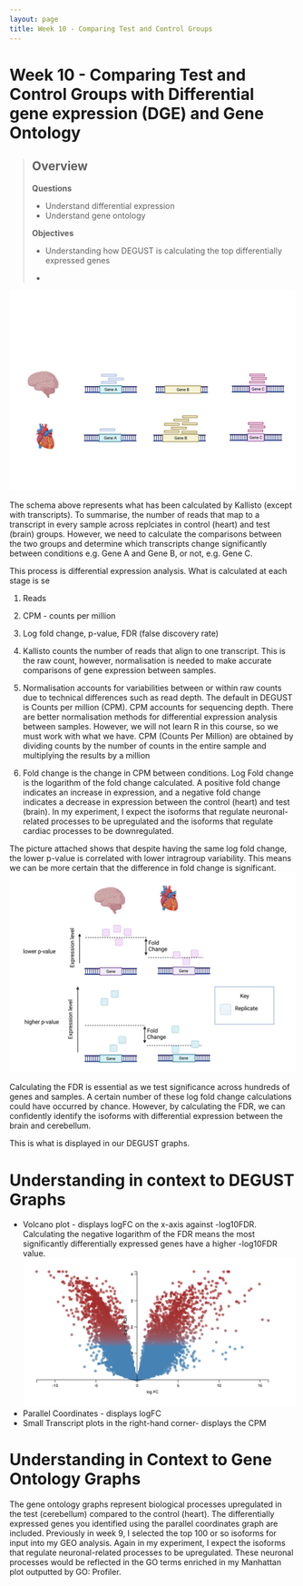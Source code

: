 ```yaml
---
layout: page
title: Week 10 - Comparing Test and Control Groups
---
```


 Week 10 - Comparing Test and Control Groups with Differential gene expression (DGE) and Gene Ontology
=====================================================================================================

> Overview
> --------
> **Questions**
> 
> *   Understand differential expression
> *   Understand gene ontology
> 
>
> **Objectives**
> 
> *   Understanding how DEGUST is calculating the top differentially expressed genes  
>  
> *   

![](../assets/img/expressed_genes.png)

The schema above represents what has been calculated by Kallisto (except with transcripts). To summarise, the number of reads that map to a transcript in every sample across replciates in control (heart) and test (brain) groups. 
However, we need to calculate the comparisons between the two groups and determine which transcripts change significantly between conditions e.g. Gene A and Gene B, or not, e.g. Gene C.

This process is differential expression analysis. What is calculated at each stage is se
1. Reads 
2. CPM - counts per million
3. Log fold change, p-value, FDR (false discovery rate)

1. Kallisto counts the number of reads that align to one transcript. This is the raw count, however, normalisation is needed to make accurate comparisons of gene expression between samples.
2. Normalisation accounts for variabilities between or within raw counts due to technical differences such as read depth. The default in DEGUST is Counts per million (CPM). CPM accounts for sequencing depth. There are better normalisation methods for differential expression analysis between samples. However, we will not learn R in this course, so we must work with what we have. CPM (Counts Per Million) are obtained by dividing counts by the number of counts in the entire sample and multiplying the results by a million
3. Fold change is the change in CPM between conditions. Log Fold change is the logarithm of the fold change calculated.
A positive fold change indicates an increase in expression, and a negative fold change indicates a decrease in expression between the control (heart) and test (brain).
In my experiment, I expect the isoforms that regulate neuronal-related processes to be upregulated and the isoforms that regulate cardiac processes to be downregulated.


The picture attached shows that despite having the same log fold change, the lower p-value is correlated with lower intragroup variability. 
This means we can be more certain that the difference in fold change is significant.
![](../assets/img/expression_significance.png)

Calculating the FDR is essential as we test significance across hundreds of genes and samples. A certain number of these log fold change calculations could have occurred by chance. However, by calculating the FDR, we can confidently identify the isoforms with differential expression between the brain and cerebellum.

This is what is displayed in our DEGUST graphs. 

Understanding in context to DEGUST Graphs
====================================
- Volcano plot - displays logFC on the x-axis against -log10FDR. 
Calculating the negative logarithm of the FDR means the most significantly differentially expressed genes have a higher -log10FDR value.
![](../assets/img/volcanoplot.png)
- Parallel Coordinates - displays logFC
- Small Transcript plots in the right-hand corner- displays the CPM

Understanding in Context to Gene Ontology Graphs
==========================================
The gene ontology graphs represent biological processes upregulated in the test (cerebellum) compared to the control (heart). 
The differentially expressed genes you identified using the parallel coordinates graph are included.
Previously in week 9, I selected the top 100 or so isoforms for input into my GEO analysis. 
Again in my experiment, I expect the isoforms that regulate neuronal-related processes to be upregulated.
These neuronal processes would be reflected in the GO terms enriched in my Manhattan plot outputted by GO: Profiler.



